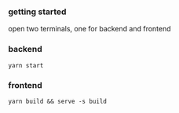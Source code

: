 ### getting started

open two terminals, one for backend and frontend

### backend
`yarn start`


### frontend
`yarn build && serve -s build`
